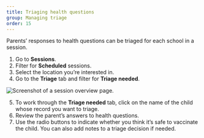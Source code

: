 ```yaml
---
title: Triaging health questions
group: Managing triage
order: 15
---
```


Parents’ responses to health questions can be triaged for each school in a session.

1. Go to **Sessions**.
2. Filter for **Scheduled** sessions.
3. Select the location you’re interested in.
4. Go to the **Triage** tab and filter for **Triage needed**.

![Screenshot of a session overview page.](/assets/images/session.png)

5. To work through the **Triage needed** tab, click on the name of the child whose record you want to triage.
6. Review the parent’s answers to health questions.
7. Use the radio buttons to indicate whether you think it’s safe to vaccinate the child. You can also add notes to a triage decision if needed.
